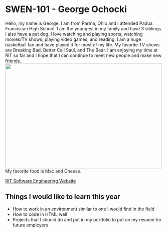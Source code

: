 # SWEN-101 - George Ochocki
<body>
Hello, my name is George. I am from Parma, Ohio and I attended Padua Franciscan High School. I am the youngest in my family and have 3 siblings. I also have a pet dog. I love watching and playing sports, watching movies/TV shows, playing video games, and reading. I am a huge basketball fan and have played it for most of my life. My favorite TV shows are Breaking Bad, Better Call Saul, and The Bear. I am enjoying my time at RIT so far and I hope that I can continue to meet new people and make new friends. 


<img src="https://food.fnr.sndimg.com/content/dam/images/food/fullset/2020/05/11/GettyImages_mac-and-cheese_s4x3.jpg.rend.hgtvcom.1280.1280.suffix/1589228187607.jpeg" width="500" height="333">
</body>
My favorite food is Mac and Cheese. 

<a href="https://www.rit.edu/computing/department-software-engineering">RIT Software Engineering Website</a> 
<body>
<h2>Things I would like to learn this year</h2>
<ul>
  <li>How to work in an environment similar to one I would find in the field</li>
  <li>How to code in HTML well</li>
  <li>Projects that I should do and put in my portfolio to put on my resume for future employers</li>
</ul>  

</body>
